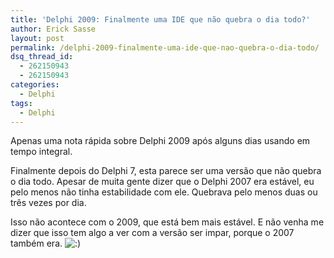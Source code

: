 ```yaml
---
title: 'Delphi 2009: Finalmente uma IDE que não quebra o dia todo?'
author: Erick Sasse
layout: post
permalink: /delphi-2009-finalmente-uma-ide-que-nao-quebra-o-dia-todo/
dsq_thread_id:
  - 262150943
  - 262150943
categories:
  - Delphi
tags:
  - Delphi
---
```

Apenas uma nota rápida sobre Delphi 2009 após alguns dias usando em tempo integral.

Finalmente depois do Delphi 7, esta parece ser uma versão que não quebra o dia todo. Apesar de muita gente dizer que o Delphi 2007 era estável, eu pelo menos não tinha estabilidade com ele. Quebrava pelo menos duas ou três vezes por dia.

Isso não acontece com o 2009, que está bem mais estável. E não venha me dizer que isso tem algo a ver com a versão ser impar, porque o 2007 também era. <img src="http://www.ericksasse.com.br/wp-includes/images/smilies/icon_smile.gif" alt=":)" class="wp-smiley" />